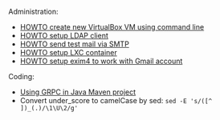 Administration:
- [HOWTO create new VirtualBox VM using command line](./administration/howto-create-vbox-vm.md)
- [HOWTO setup LDAP client](./administration/howto-setup-ldap-client.md)
- [HOWTO send test mail via SMTP](./administration/howto-send-mail-via-smtp.md)
- [HOWTO setup LXC container](./administration/howto-create-lxc-container.md)
- [HOWTO setup exim4 to work with Gmail
  account](https://wiki.debian.org/Exim4Gmail)

Coding:
- [Using GRPC in Java Maven project](./coding/using-grpc-in-java-maven-project.md)
- Convert under_score to camelCase by sed: ```sed -E 's/([^ ])_(.)/\1\U\2/g'```
